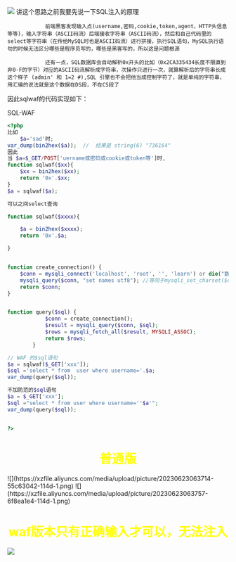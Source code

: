 ![](https://xzfile.aliyuncs.com/media/upload/picture/20230623063842-8a65274a-114d-1.png) 讲这个思路之前我要先说一下SQL注入的原理

 				前端黑客发现输入点(username,密码,cookie,token,agent，HTTP头信息等等)，输入字符串（ASCII码流）后端接收字符串（ASCII码流），然后和自己代码里的select等字符串（在传给MySQL时也是ASCII码流）进行拼接，执行SQL语句，MySQL执行语句的时候无法区分哪些是程序员写的，哪些是黑客写的，所以这是问题根源
 	
 				还有一点，SQL数据库会自动解析0x开头的比如（0x2CA335434长度不限直到非0-F的字节）对应的ASCII码流解析成字符串，次操作只进行一次，就算解析后的字符串长成这个样子 (admin' 和 1=2 #),SQL 引擎也不会把他当成控制字符了，就是单纯的字符串，用汇编的说法就是这个数据在DS段，不在CS段了

因此sqlwaf的代码实现如下：



SQL-WAF

```php
<?php
比如
    $a='sad'时;
var_dump(bin2hex($a));	//	结果是 string(6) "736164"
因此
当 $a=$_GET/POST['uername或密码或cookie或token等']时,
function sqlwaf($xx){
    $xx = bin2hex($xx);
    return '0x'.$xx;
}
$a = sqlwaf($a);

可以之间select查询

function sqlwaf($xxxx){

    $a = bin2hex($xxxx);
    return '0x'.$a;

}


function create_connection() {
    $conn = mysqli_connect('localhost', 'root', '', 'learn') or die("数据库连接不成功.");
    mysqli_query($conn, "set names utf8"); //等同于mysqli_set_charset($conn, "utf8");
    return $conn;
}


function query($sql) {
            $conn = create_connection();
            $result = mysqli_query($conn, $sql);
            $rows = mysqli_fetch_all($result, MYSQLI_ASSOC);
            return $rows;
        }

// WAF 的$sql语句
$a = sqlwaf($_GET['xxx']);
$sql ='select * from  user where username='.$a;
var_dump(query($sql));

不加防范的$sql语句
$a = $_GET['xxx'];
$sql ="select * from user where username=''$a'";
var_dump(query($sql));


?>
```

<h1 style="color:yellow;text-align:center">普通版</h1>
![](https://xzfile.aliyuncs.com/media/upload/picture/20230623063714-55c63042-114d-1.png)
![](https://xzfile.aliyuncs.com/media/upload/picture/20230623063757-6f8ea1e4-114d-1.png)


<h1 style="color:yellow;text-align:center">waf版本只有正确输入才可以，无法注入</h1>

![](https://xzfile.aliyuncs.com/media/upload/picture/20230623063830-8363a43a-114d-1.png)
